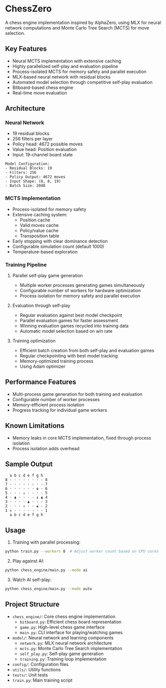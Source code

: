 # ChessZero

A chess engine implementation inspired by AlphaZero, using MLX for neural network computations and Monte Carlo Tree Search (MCTS) for move selection.

## Key Features
- Neural MCTS implementation with extensive caching
- Highly parallelized self-play and evaluation pipeline
- Process-isolated MCTS for memory safety and parallel execution
- MLX-based neural network with residual blocks
- Automated model selection through competitive self-play evaluation
- Bitboard-based chess engine
- Real-time move evaluation

## Architecture

### Neural Network
- 19 residual blocks
- 256 filters per layer
- Policy head: 4672 possible moves
- Value head: Position evaluation
- Input: 19-channel board state

```
Model Configuration:
- Residual Blocks: 19
- Filters: 256
- Policy Output: 4672 moves
- Input Shape: (8, 8, 19)
- Batch Size: 2048
```

### MCTS Implementation
- Process-isolated for memory safety
- Extensive caching system:
  - Position cache
  - Valid moves cache
  - Policy/value cache
  - Transposition table
- Early stopping with clear dominance detection
- Configurable simulation count (default 1000)
- Temperature-based exploration

### Training Pipeline
1. Parallel self-play game generation
   - Multiple worker processes generating games simultaneously
   - Configurable number of workers for hardware optimization
   - Process isolation for memory safety and parallel execution

2. Evaluation through self-play
   - Regular evaluation against best model checkpoint
   - Parallel evaluation games for faster assessment
   - Winning evaluation games recycled into training data
   - Automatic model selection based on win rate

3. Training optimization
   - Efficient batch creation from both self-play and evaluation games
   - Regular checkpointing with best model tracking
   - Memory-optimized training process
   - Using Adam optimizer

## Performance Features
- Multi-process game generation for both training and evaluation
- Configurable number of worker processes
- Memory-efficient process isolation
- Progress tracking for individual game workers

## Known Limitations
- Memory leaks in core MCTS implementation, fixed through process isolation
- Process isolation adds overhead

## Sample Output
```
  a b c d e f g h
8 · · · · · · · · 8
7 · · · · · ♘ · · 7
6 · · · · · · ♛ · 6
5 · · · ♙ · · · · 5
4 · ♟ · · · · ♝ ♟ 4
3 · · · · ♟ · · · 3
2 · · · ♗ · · ♚ · 2
1 ♔ · · · · · · · 1
  a b c d e f g h
```

## Usage

1. Training with parallel processing:
```bash
python train.py --workers 8  # Adjust worker count based on CPU cores
```

2. Play against AI:
```bash
python chess_engine/main.py --mode ai
```

3. Watch AI self-play:
```bash
python chess_engine/main.py --mode auto
```

## Project Structure
- `chess_engine/`: Core chess engine implementation
  - `bitboard.py`: Efficient chess board representation
  - `game.py`: High-level chess game interface
  - `main.py`: CLI interface for playing/watching games
- `model/`: Neural network and learning components
  - `network.py`: MLX neural network architecture
  - `mcts.py`: Monte Carlo Tree Search implementation
  - `self_play.py`: Self-play game generation
  - `training.py`: Training loop implementation
- `config/`: Configuration files
- `utils/`: Utility functions
- `tests/`: Unit tests
- `train.py`: Main training script